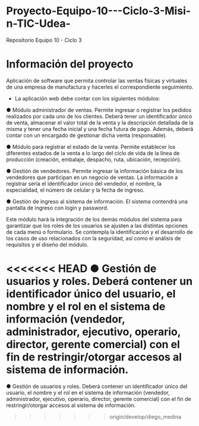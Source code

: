 # Proyecto-Equipo-10---Ciclo-3-Misi-n-TIC-Udea-
Repositorio Equipo 10 - Ciclo 3

# Información del proyecto

Aplicación de software que permita controlar las ventas físicas y virtuales de una empresa de manufactura y hacerles el correspondiente seguimiento.

- La aplicación web debe contar con los siguientes módulos:  

● Módulo administrador de ventas. Permite ingresar o registrar los pedidos realizados por cada uno de los clientes. Deberá tener un identificador único de venta, almacenar el valor total de la venta y la descripción detallada de la misma y tener una fecha inicial y una fecha futura de pago. Además, deberá contar con un encargado de gestionar dicha venta (responsable).

● Módulo para registrar el estado de la venta. Permite establecer los diferentes estados de la venta a lo largo del ciclo de vida de la línea de producción (creación, embalaje, despacho, ruta, ubicación, recepción).  

● Gestión de vendedores. Permite ingresar la información básica de los vendedores que participan en un negocio de ventas. La información a registrar sería el identificador único del vendedor, el nombre, la especialidad, el número de celular y la fecha de ingreso.

● Gestión de ingreso al sistema de información. El sistema contendrá una pantalla de ingreso con login y password.

Este módulo hará la integración de los demás módulos del sistema para garantizar que los roles de los usuarios se ajusten a las distintas opciones de cada menú o formulario. Se contempla la identificación y el desarrollo de los casos de uso relacionados con la seguridad, así como el análisis de requisitos y el diseño del módulo.

<<<<<<< HEAD
● Gestión de usuarios y roles. Deberá contener un identificador único del usuario, el nombre y el rol en el sistema de información (vendedor, administrador, ejecutivo, operario, director, gerente comercial) con el fin de restringir/otorgar accesos al sistema de información.
=======
● Gestión de usuarios y roles. Deberá contener un identificador único del usuario, el nombre y el rol en el sistema de información (vendedor, administrador, ejecutivo, operario, director, gerente comercial) con el fin de restringir/otorgar accesos al sistema de información.
>>>>>>> origin/develop/diego_medina
